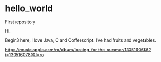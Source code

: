 # hello_world
First repository


Hi.

Begin3 here, I love Java, C and Coffeescript.
I've had fruits and vegetables.

https://music.apple.com/ro/album/looking-for-the-summer/1305160656?i=1305160780&l=ro
